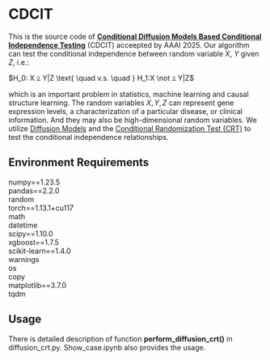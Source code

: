 # CDCIT
This is the source code of [**Conditional Diffusion Models Based Conditional Independence Testing**](https://arxiv.org/abs/2412.11744) (CDCIT) acceepted by AAAI 2025. Our algorithm can test the conditional independence between random variable $X$, $Y$ given $Z$, i.e.:  

$H_0: X ⫫ Y|Z  \text{ \quad v.s. \quad }  H_1:X \not ⫫ Y|Z$  

which is an important problem in statistics, machine learning and causal structure learning. The random variables $X, Y, Z$ can represent gene expression levels, a characterization of a particular disease, or clinical information. And they may also be high-dimensional random variables. We utilize [Diffusion Models](https://arxiv.org/abs/2011.13456) and the [Conditional Randomization Test (CRT)](https://arxiv.org/abs/2304.04183) to test the conditional independence relationships.


## Environment Requirements
numpy==1.23.5  
pandas==2.2.0  
random  
torch==1.13.1+cu117  
math  
datetime  
scipy==1.10.0  
xgboost==1.7.5  
scikit-learn==1.4.0  
warnings  
os  
copy  
matplotlib==3.7.0  
tqdm  

## Usage
There is detailed description of function **perform_diffusion_crt()** in diffusion_crt.py. Show_case.ipynb also provides the usage.
